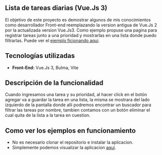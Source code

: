 ## Lista de tareas diarias (Vue.Js 3)
El objetivo de este proyecto es demostrar algunos de mis conocimientos como desarrollador Front-end reemplazando la version antigua de Vue.Js 2 por la actualizada version Vue.Js3.
Como ejemplo propuse una pagina para registrar tareas junto a una prioridad y mostrarlas en una lista donde puedo filtrarlas. Puede ver el [ejemplo ficionando aqui](https://applistatareavuejs3.netlify.app/).

## Tecnologías utilizadas 
-  **Front-End:** Vue.Js 3, Bulma, Vite

## Descripción de la funcionalidad
Cuando ingresamos una tarea y su prioridad, al hacer click en el botón agregar va a guardar la tarea en una lista, la misma se mostrara del lado izquierdo de la pantalla donde alli podremos encontrar 
un buscador para filtrar las tareas por nombre,  tambien contamos con un botón eliminar el cual quita de la lista a la tarea en cuestion.

## Como ver los ejemplos en funcionamiento
- No es necesario clonar el repositorio e instalar la aplicacion.
- Simplemente podemos visualizar la aplicacion [aquí](https://applistatareavuejs3.netlify.app/).

